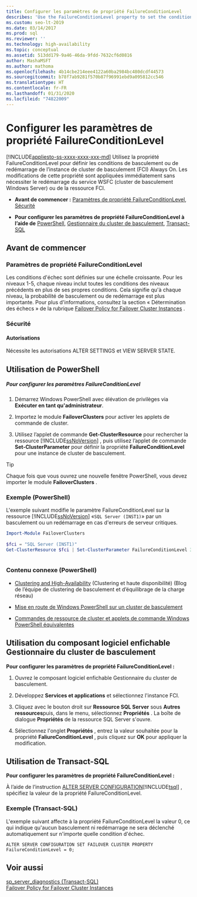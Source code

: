 ```yaml
---
title: Configurer les paramètres de propriété FailureConditionLevel
describes: 'Use the FailureConditionLevel property to set the conditions for the Always On Failover Cluster Instance (FCI) to fail over or restart. '
ms.custom: seo-lt-2019
ms.date: 03/14/2017
ms.prod: sql
ms.reviewer: ''
ms.technology: high-availability
ms.topic: conceptual
ms.assetid: 513dd179-9a46-46da-9fdd-7632cf6d0816
author: MashaMSFT
ms.author: mathoma
ms.openlocfilehash: 4b14cbe214eee4122a60ba2984bc480dcdf44573
ms.sourcegitcommit: b78f7ab9281f570b87f96991ebd9a095812cc546
ms.translationtype: HT
ms.contentlocale: fr-FR
ms.lasthandoff: 01/31/2020
ms.locfileid: "74822009"
---
```

# <a name="configure-failureconditionlevel-property-settings"></a>Configurer les paramètres de propriété FailureConditionLevel
[!INCLUDE[appliesto-ss-xxxx-xxxx-xxx-md](../../../includes/appliesto-ss-xxxx-xxxx-xxx-md.md)]
  Utilisez la propriété FailureConditionLevel pour définir les conditions de basculement ou de redémarrage de l’instance de cluster de basculement (FCI) Always On. Les modifications de cette propriété sont appliquées immédiatement sans nécessiter le redémarrage du service WSFC (cluster de basculement Windows Server) ou de la ressource FCI.  
  
-   **Avant de commencer :**  [Paramètres de propriété FailureConditionLevel](#Restrictions), [Sécurité](#Security)  
  
-   **Pour configurer les paramètres de propriété FailureConditionLevel à l’aide de** [PowerShell](#PowerShellProcedure), [Gestionnaire du cluster de basculement](#WSFC), [Transact-SQL](#TsqlProcedure)  
  
##  <a name="BeforeYouBegin"></a> Avant de commencer  
  
###  <a name="Restrictions"></a> Paramètres de propriété FailureConditionLevel  
 Les conditions d'échec sont définies sur une échelle croissante. Pour les niveaux 1-5, chaque niveau inclut toutes les conditions des niveaux précédents en plus de ses propres conditions. Cela signifie qu'à chaque niveau, la probabilité de basculement ou de redémarrage est plus importante.  Pour plus d'informations, consultez la section « Détermination des échecs » de la rubrique [Failover Policy for Failover Cluster Instances](../../../sql-server/failover-clusters/windows/failover-policy-for-failover-cluster-instances.md) .  
  
###  <a name="Security"></a> Sécurité  
  
####  <a name="Permissions"></a> Autorisations  
 Nécessite les autorisations ALTER SETTINGS et VIEW SERVER STATE.  
  
##  <a name="PowerShellProcedure"></a> Utilisation de PowerShell  
  
##### <a name="to-configure-failureconditionlevel-settings"></a>Pour configurer les paramètres FailureConditionLevel  
  
1.  Démarrez Windows PowerShell avec élévation de privilèges via **Exécuter en tant qu'administrateur**.  
  
2.  Importez le module **FailoverClusters** pour activer les applets de commande de cluster.  
  
3.  Utilisez l’applet de commande **Get-ClusterResource** pour rechercher la ressource [!INCLUDE[ssNoVersion](../../../includes/ssnoversion-md.md)] , puis utilisez l’applet de commande **Set-ClusterParameter** pour définir la propriété **FailureConditionLevel** pour une instance de cluster de basculement.  
  
> [!TIP]  
>  Chaque fois que vous ouvrez une nouvelle fenêtre PowerShell, vous devez importer le module **FailoverClusters** .  
  
### <a name="example-powershell"></a>Exemple (PowerShell)  
 L'exemple suivant modifie le paramètre FailureConditionLevel sur la ressource [!INCLUDE[ssNoVersion](../../../includes/ssnoversion-md.md)] «`SQL Server (INST1)`» par un basculement ou un redémarrage en cas d'erreurs de serveur critiques.  
  
```powershell  
Import-Module FailoverClusters  
  
$fci = "SQL Server (INST1)"  
Get-ClusterResource $fci | Set-ClusterParameter FailureConditionLevel 3  
  
```  
  
### <a name="related-content-powershell"></a>Contenu connexe (PowerShell)  
  
-   [Clustering and High-Availability](https://blogs.msdn.com/b/clustering/archive/2009/05/23/9636665.aspx) (Clustering et haute disponibilité) (Blog de l’équipe de clustering de basculement et d’équilibrage de la charge réseau)  
  
-   [Mise en route de Windows PowerShell sur un cluster de basculement](https://technet.microsoft.com/library/ee619762\(WS.10\).aspx)  
  
-   [Commandes de ressource de cluster et applets de commande Windows PowerShell équivalentes](https://msdn.microsoft.com/library/ee619744.aspx#BKMK_resource)  
  
##  <a name="WSFC"></a> Utilisation du composant logiciel enfichable Gestionnaire du cluster de basculement  
 **Pour configurer les paramètres de propriété FailureConditionLevel :**  
  
1.  Ouvrez le composant logiciel enfichable Gestionnaire du cluster de basculement.  
  
2.  Développez **Services et applications** et sélectionnez l'instance FCI.  
  
3.  Cliquez avec le bouton droit sur **Ressource SQL Server** sous **Autres ressources**puis, dans le menu, sélectionnez **Propriétés** . La boîte de dialogue **Propriétés** de la ressource SQL Server s'ouvre.  
  
4.  Sélectionnez l'onglet **Propriétés** , entrez la valeur souhaitée pour la propriété **FaliureConditionLevel** , puis cliquez sur **OK** pour appliquer la modification.  
  
##  <a name="TsqlProcedure"></a> Utilisation de Transact-SQL  
 **Pour configurer les paramètres de propriété FailureConditionLevel :**  
  
 À l’aide de l’instruction [ALTER SERVER CONFIGURATION](../../../t-sql/statements/alter-server-configuration-transact-sql.md)[!INCLUDE[tsql](../../../includes/tsql-md.md)] , spécifiez la valeur de la propriété FailureConditionLevel.  
  
###  <a name="TsqlExample"></a> Exemple (Transact-SQL)  
 L'exemple suivant affecte à la propriété FailureConditionLevel la valeur 0, ce qui indique qu'aucun basculement ni redémarrage ne sera déclenché automatiquement sur n'importe quelle condition d'échec.  
  
```  
ALTER SERVER CONFIGURATION SET FAILOVER CLUSTER PROPERTY FailureConditionLevel = 0;  
```  
  
## <a name="see-also"></a>Voir aussi  
 [sp_server_diagnostics &#40;Transact-SQL&#41;](../../../relational-databases/system-stored-procedures/sp-server-diagnostics-transact-sql.md)   
 [Failover Policy for Failover Cluster Instances](../../../sql-server/failover-clusters/windows/failover-policy-for-failover-cluster-instances.md)  
  
  
